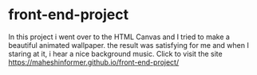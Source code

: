 # front-end-project
In this project i went over to the HTML Canvas 
and I tried to make a beautiful animated wallpaper.
the result was satisfying for me and when I staring at it,
i hear a nice background music.
Click to visit the site https://maheshinformer.github.io/front-end-project/
